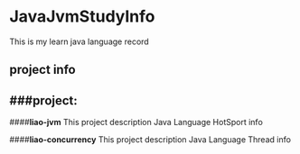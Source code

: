 # JavaJvmStudyInfo
This is  my   learn  java  language  record

## project info
###project:
----------------
  ####**liao-jvm** 
   This project description Java Language  HotSport  info
   
   ####**liao-concurrency** 
   This project description Java Language  Thread  info
   